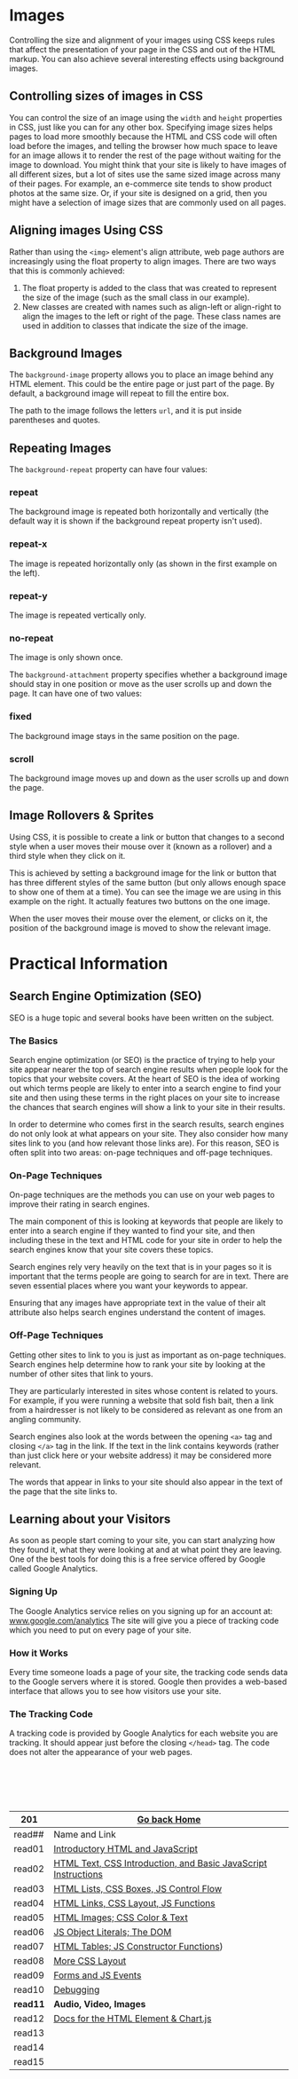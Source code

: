 # Images

Controlling the size and alignment of your images using CSS keeps rules that affect the presentation of your page in the CSS and out of the HTML markup. You can also achieve several interesting effects using background images.

## Controlling sizes of images in CSS

You can control the size of an image using the `width` and `height` properties in CSS, just like you can for any other box.
Specifying image sizes helps pages to load more smoothly because the HTML and CSS code will often load before the images, and telling the browser how much space to leave for an image allows it to render the rest of the page without waiting for the image to download.
You might think that your site is likely to have images of all different sizes, but a lot of sites use the same sized image across many of their pages.
For example, an e-commerce site tends to show product photos at the same size. Or, if your site is designed on a grid, then you might have a selection of image sizes that are commonly used on all pages.


## Aligning images Using CSS

Rather than using the `<img>` element's align attribute, web page authors are increasingly using the float property to align
images. There are two ways that this is commonly achieved:
1. The float property is added to the class that was created to represent the size of the image (such as the small class in our example).
2. New classes are created with names such as align-left or align-right to align the images to the left or right of the page.
These class names are used in addition to classes that indicate the size of the image.

## Background Images

The `background-image` property allows you to place an image behind any HTML element. This could be the entire page or just part of the page. By default, a background image will repeat to fill the entire box.

The path to the image follows the letters `url`, and it is put inside parentheses and quotes.

## Repeating Images

The `background-repeat` property can have four values:

### repeat
The background image is repeated both horizontally and vertically (the default way it is shown if the background repeat property isn't used).

### repeat-x
The image is repeated horizontally only (as shown in the first example on the left).

### repeat-y
The image is repeated vertically only.

### no-repeat
The image is only shown once.


The `background-attachment` property specifies whether a background image should stay in one position or move as the user
scrolls up and down the page. It can have one of two values:

### fixed
The background image stays in the same position on the page.

### scroll
The background image moves up and down as the user scrolls up and down the page.

## Image Rollovers & Sprites

Using CSS, it is possible to create a link or button that changes to a second style when a user moves their mouse over it (known as a rollover) and a third style when they click on it.

This is achieved by setting a background image for the link or button that has three different styles of the same button (but
only allows enough space to show one of them at a time). You can see the image we are using in this example on the right. It actually features two buttons on the one image.

When the user moves their mouse over the element, or clicks on it, the position of the background image is moved to show the relevant image.


# Practical Information

## Search Engine Optimization (SEO)
SEO is a huge topic and several books have been written on the subject.

### The Basics
Search engine optimization (or SEO) is the practice of trying to help your site appear nearer the top of search engine results when people look for the topics that your website covers.
At the heart of SEO is the idea of working out which terms people are likely to enter into a search engine to find your site and then using these terms in the right places on your site to increase the chances that search engines will show a link to your site in their results.

In order to determine who comes first in the search results, search engines do not only look at what appears on your site. They also consider how many sites link to you (and how relevant those links are). For this reason, SEO is often split into two areas: on-page techniques and off-page techniques.


### On-Page Techniques
On-page techniques are the methods you can use on your
web pages to improve their rating in search engines.

The main component of this is looking at keywords that people are likely to enter into a search engine if they wanted to find your site, and then including these in the text and HTML code for your site in order to help the search engines know that your site covers these topics.

Search engines rely very heavily on the text that is in your pages so it is important that the terms people are going to search for are in text. There are seven essential places where you want your keywords to appear.

Ensuring that any images have appropriate text in the value of their alt attribute also helps search engines understand the content of images. 

### Off-Page Techniques
Getting other sites to link to you is just as important as on-page techniques. Search engines help determine how to rank your site by looking at the number of other sites that link to yours.

They are particularly interested in sites whose content is related to yours. For example, if you were running a website that sold fish bait, then a link from a hairdresser is not likely to be considered as relevant as one from an angling community.

Search engines also look at the words between the opening `<a>` tag and closing `</a>` tag in the link. If the text in the link contains keywords (rather than just click here or your website address) it may be considered more relevant.

The words that appear in links to your site should also appear in the text of the page that the site links to.

## Learning about your Visitors

As soon as people start coming to your site, you can start analyzing how they found it, what they were looking at and at what point they are leaving. One of the best tools for doing this is a free service offered by Google called Google Analytics.

### Signing Up
The Google Analytics service relies on you signing up for an account at:
www.google.com/analytics
The site will give you a piece of tracking code which you need to put on every page of your site.

### How it Works
Every time someone loads a page of your site, the tracking code sends data to the Google servers where it is stored. Google then provides a web-based interface that allows you to see how visitors use your site.

### The Tracking Code
A tracking code is provided by Google Analytics for each website you are tracking. It should appear just before the closing `</head>` tag. The code does not alter the appearance of your web pages.









<br/><br/> 
<br/><br/>  



|201| [Go back Home](https://suhaib-ersan.github.io/reading-notes/) |
|-|-|
| read## | Name and Link |
| read01 | [Introductory HTML and JavaScript](https://suhaib-ersan.github.io/reading-notes/201/read01) |
| read02 | [HTML Text, CSS Introduction, and Basic JavaScript Instructions](https://suhaib-ersan.github.io/reading-notes/201/read02) |
| read03 | [HTML Lists, CSS Boxes, JS Control Flow](https://suhaib-ersan.github.io/reading-notes/201/read03) |
| read04 | [HTML Links, CSS Layout, JS Functions](https://suhaib-ersan.github.io/reading-notes/201/read04) |
| read05 | [HTML Images; CSS Color & Text](https://suhaib-ersan.github.io/reading-notes/201/read05) |
| read06 | [JS Object Literals; The DOM](https://suhaib-ersan.github.io/reading-notes/201/read06) |
| read07 | [HTML Tables; JS Constructor Functions](https://suhaib-ersan.github.io/reading-notes/201/read07)) |
| read08 | [More CSS Layout](https://suhaib-ersan.github.io/reading-notes/201/read08) |
| read09 | [Forms and JS Events](https://suhaib-ersan.github.io/reading-notes/201/read09) |
| read10 | [Debugging](https://suhaib-ersan.github.io/reading-notes/201/read10) |
| **read11** | **Audio, Video, Images** |
| read12 | [Docs for the HTML <canvas> Element & Chart.js](https://suhaib-ersan.github.io/reading-notes/201/read12) |
| read13 | [](https://suhaib-ersan.github.io/reading-notes/201/read13) |
| read14 | [](https://suhaib-ersan.github.io/reading-notes/201/read14) |
| read15 | [](https://suhaib-ersan.github.io/reading-notes/201/read15) |